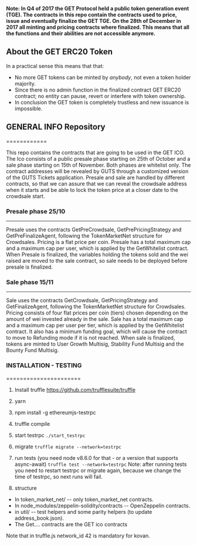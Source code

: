 **Note: In Q4 of 2017 the GET Protocol held a public token generation event (TGE). The contracts in this repo contain the contracts used to price, issue and eventually finalize the GET TGE. On the 28th of December in 2017 all minting and pricing contracts where finalized. This means that all the functions and their abilities are not accessible anymore.**

## About the GET ERC20 Token
In a practical sense this means that that:
- No more GET tokens can be minted by *anybody*, not even a token holder majority.  
- Since there is no admin function in the finalized contract GET ERC20 contract; no entity can pause, revert or interfere with token ownership.
- In conclusion the GET token is completely trustless and new issuance is impossible.


## GENERAL INFO Repository
============

This repo contains the contracts that are going to be used in the GET ICO. The Ico consists of a public presale phase starting on 25th of October and a sale phase starting on 15th of November. Both phases are whitelist only. The contract addresses will be revealed by GUTS through a customized version of the GUTS Tickets application. Presale and sale are handled by different contracts, so that we can assure that we can reveal the crowdsale address when it starts and be able to lock the token price at a closer date to the crowdsale start.

### Presale phase 25/10
-------------------

Presale uses the contracts GetPreCrowdsale, GetPrePricingStrategy and GetPreFinalizeAgent, following the TokenMarketNet structure for Crowdsales. Pricing is a flat price per coin. Presale has a total maximum cap and a maximum cap per user, which is applied by the GetWhitelist contract. When Presale is finalized, the variables holding the tokens sold and the wei raised are moved to the sale contract, so sale needs to be deployed before presale is finalized.

### Sale phase 15/11
----------------

Sale uses the contracts GetCrowdsale, GetPricingStrategy and GetFinalizeAgent, following the TokenMarketNet structure for Crowdsales. Pricing consists of four flat prices per coin (tiers) chosen depending on the amount of wei invested already in the sale.  Sale has a total maximum cap and a maximum cap per user per tier, which is applied by the GetWhitelist contract. It also has a minimum funding goal, which will cause the contract to move to Refunding mode if it is not reached. When sale is finalized, tokens are minted to User Growth Multisig, Stability Fund Multisig and the Bounty Fund Multisig.

### INSTALLATION - TESTING
======================

1. Install truffle https://github.com/trufflesuite/truffle
2. yarn
3. npm install -g ethereumjs-testrpc
3. truffle compile
4. start testrpc 
`./start_testrpc`

5. migrate
`truffle migrate --network=testrpc`

6. run tests (you need node v8.6.0 for that - or a version that supports async-await)
`truffle test --network=testrpc`
Note: after running tests you need to restart testrpc or migrate again, because we change the time of testrpc, so next runs will fail.

7. structure
 - In token_market_net/ -- only token_market_net contracts.
 - In node_modules/zeppelin-solidity/contracts -- OpenZeppelin contracts.
 - in util/ -- test helpers and some parity helpers (to update address_book.json). 
 - The Get.... contracts are the GET ico contracts

Note that in truffle.js network_id 42 is mandatory for kovan.
